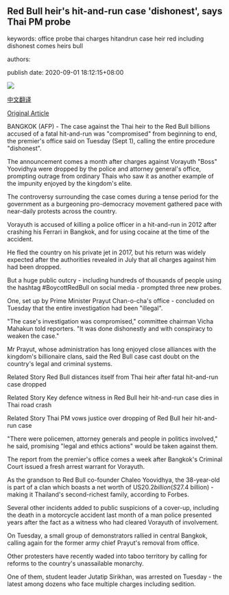 ## Red Bull heir's hit-and-run case 'dishonest', says Thai PM probe

keywords: office probe thai charges hitandrun case heir red including dishonest comes heirs bull

authors: 

publish date: 2020-09-01 18:12:15+08:00

![](https://www.straitstimes.com/sites/default/files/styles/x_large/public/articles/2020/09/01/yq-redb-01092024.jpg?itok=dmZcUR-P)

[中文翻译](Red%20Bull%20heir%27s%20hit-and-run%20case%20%27dishonest%27%2C%20says%20Thai%20PM%20probe_zh.md)

[Original Article](https://www.straitstimes.com/asia/se-asia/red-bull-heirs-hit-and-run-case-dishonest-says-thai-pm-probe)

BANGKOK (AFP) - The case against the Thai heir to the Red Bull billions accused of a fatal hit-and-run was "compromised" from beginning to end, the premier's office said on Tuesday (Sept 1), calling the entire procedure "dishonest".

The announcement comes a month after charges against Vorayuth "Boss" Yoovidhya were dropped by the police and attorney general's office, prompting outrage from ordinary Thais who saw it as another example of the impunity enjoyed by the kingdom's elite.

The controversy surrounding the case comes during a tense period for the government as a burgeoning pro-democracy movement gathered pace with near-daily protests across the country.

Vorayuth is accused of killing a police officer in a hit-and-run in 2012 after crashing his Ferrari in Bangkok, and for using cocaine at the time of the accident.

He fled the country on his private jet in 2017, but his return was widely expected after the authorities revealed in July that all charges against him had been dropped.

But a huge public outcry - including hundreds of thousands of people using the hashtag \#BoycottRedBull on social media - prompted three new probes.

One, set up by Prime Minister Prayut Chan-o-cha's office - concluded on Tuesday that the entire investigation had been "illegal".

"The case's investigation was compromised," committee chairman Vicha Mahakun told reporters. "It was done dishonestly and with conspiracy to weaken the case."

Mr Prayut, whose administration has long enjoyed close alliances with the kingdom's billionaire clans, said the Red Bull case cast doubt on the country's legal and criminal systems.

Related Story Red Bull distances itself from Thai heir after fatal hit-and-run case dropped

Related Story Key defence witness in Red Bull heir hit-and-run case dies in Thai road crash

Related Story Thai PM vows justice over dropping of Red Bull heir hit-and-run case

"There were policemen, attorney generals and people in politics involved," he said, promising "legal and ethics actions" would be taken against them.

The report from the premier's office comes a week after Bangkok's Criminal Court issued a fresh arrest warrant for Vorayuth.

As the grandson to Red Bull co-founder Chaleo Yoovidhya, the 38-year-old is part of a clan which boasts a net worth of US$20.2 billion (S$27.4 billion) - making it Thailand's second-richest family, according to Forbes.

Several other incidents added to public suspicions of a cover-up, including the death in a motorcycle accident last month of a man police presented years after the fact as a witness who had cleared Vorayuth of involvement.

On Tuesday, a small group of demonstrators rallied in central Bangkok, calling again for the former army chief Prayut's removal from office.

Other protesters have recently waded into taboo territory by calling for reforms to the country's unassailable monarchy.

One of them, student leader Jutatip Sirikhan, was arrested on Tuesday - the latest among dozens who face multiple charges including sedition.